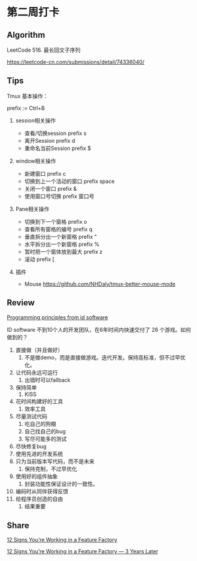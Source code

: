 # 第二周打卡

## Algorithm

LeetCode 516. 最长回文子序列

https://leetcode-cn.com/submissions/detail/74336040/

## Tips

Tmux 基本操作：

prefix := Ctrl+B

1. session相关操作
    - 查看/切换session	prefix s
    - 离开Session	prefix d
    - 重命名当前Session	prefix $

2. window相关操作 
    - 新建窗口	prefix c
    - 切换到上一个活动的窗口	prefix space
    - 关闭一个窗口	prefix &
    - 使用窗口号切换	prefix 窗口号

3. Pane相关操作
    - 切换到下一个窗格	prefix o
    - 查看所有窗格的编号	prefix q
    - 垂直拆分出一个新窗格	prefix “
    - 水平拆分出一个新窗格	prefix %
    - 暂时把一个窗体放到最大	prefix z
    - 滚动 prefix [

4. 插件
    - Mouse https://github.com/NHDaly/tmux-better-mouse-mode

## Review

[Programming principles from id software](https://blog.usejournal.com/programming-principles-from-id-software-bed83e762210)

ID software 不到10个人的开发团队，在6年时间内快速交付了 28 个游戏。如何做到的？

1. 直接做（并且做好）
    1. 不是做demo，而是直接做游戏。迭代开发。保持高标准，但不过早优化。
2. 让代码永远可运行
    1. 出错时可以fallback
3. 保持简单
    1. KISS
4. 花时间构建好的工具
    1. 效率工具
5. 尽量测试代码
    1. 吃自己的狗粮
    2. 自己找自己的bug
    3. 写尽可能多的测试
6. 尽快修复bug
7. 使用先进的开发系统
8. 只为当前版本写代码，而不是未来
    1. 保持克制，不过早优化
9. 使用好的组件抽象
    1. 封装功能性保证设计的一致性。
10. 编码时从同伴获得反馈
11. 给程序员创造的自由
    1. 结果重要

## Share

[12 Signs You’re Working in a Feature Factory](https://cutle.fish/blog/12-signs-youre-working-in-a-feature-factory)

[12 Signs You’re Working in a Feature Factory — 3 Years Later](https://amplitude.com/blog/12-signs-youre-working-in-a-feature-factory-3-years-later)

